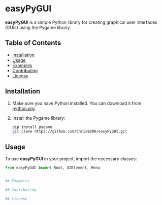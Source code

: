 # easyPyGUI

**easyPyGUI** is a simple Python library for creating graphical user interfaces (GUIs) using the Pygame library.

## Table of Contents

- [Installation](#installation)
- [Usage](#usage)
- [Examples](#examples)
- [Contributing](#contributing)
- [License](#license)

## Installation

1. Make sure you have Python installed. You can download it from [python.org](https://www.python.org/).
2. Install the Pygame library:

   ```bash
   pip install pygame
   git clone https://github.com/ChrisB200/easyPyGUI.git

## Usage

To use **easyPyGUI** in your project, import the necessary classes:

```python
from easyPyGUI import Root, UIElement, Menu


## Examples

## Contibuting

## License